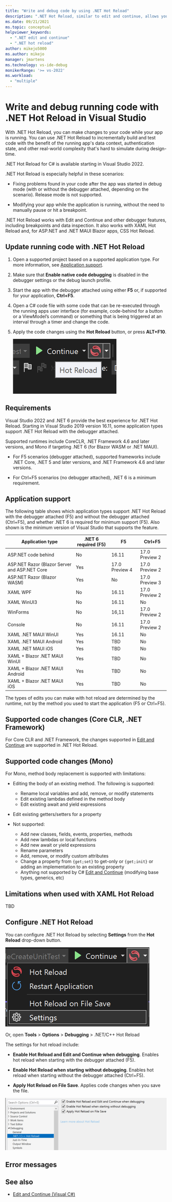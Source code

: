 ```yaml
---
title: "Write and debug code by using .NET Hot Reload"
description: ".NET Hot Reload, similar to edit and continue, allows you to make changes to your code while running apps"
ms.date: 09/21/2021
ms.topic: conceptual
helpviewer_keywords:
  - ".NET edit and continue"
  - ".NET hot reload"
author: mikejo5000
ms.author: mikejo
manager: jmartens
ms.technology: vs-ide-debug
monikerRange: '>= vs-2022'
ms.workload:
  - "multiple"
---
```

# Write and debug running code with .NET Hot Reload in Visual Studio

With .NET Hot Reload, you can make changes to your code while your app is running. You can use .NET Hot Reload to incrementally build and test code with the benefit of the running app's data context, authentication state, and other real-world complexity that's hard to simulate during design-time.

.NET Hot Reload for C# is available starting in Visual Studio 2022.

.NET Hot Reload is especially helpful in these scenarios:

- Fixing problems found in your code after the app was started in debug mode (with or without the debugger attached, depending on the scenario). Release mode is not supported.

- Modifying your app while the application is running, without the need to manually pause or hit a breakpoint.

.NET Hot Reload works with Edit and Continue and other debugger features, including breakpoints and data inspection. It also works with XAML Hot Reload and, for ASP.NET and .NET MAUI Blazor apps, CSS Hot Reload.

## Update running code with .NET Hot Reload

1. Open a supported project based on a supported application type. For more information, see [Application support](#application-support).

1. Make sure that **Enable native code debugging** is disabled in the debugger settings or the debug launch profile.

1. Start the app with the debugger attached using either **F5** or, if supported for your application, **Ctrl+F5**.

1. Open a C# code file with some code that can be re-executed through the running apps user interface (for example, code-behind for a button or a ViewModel’s command) or something that is being triggered at an interval through a timer and change the code.

1. Apply the code changes using the **Hot Reload** button, or press **ALT+F10**. 

   ![Screenshot of the Hot Reload button.](../debugger/media/vs-2022/dotnet-hot-reload.png)

## Requirements

Visual Studio 2022 and .NET 6 provide the best experience for .NET Hot Reload. Starting in Visual Studio 2019 version 16.11, some application types support .NET Hot Reload with the debugger attached.

Supported runtimes include CoreCLR, .NET Framework 4.6 and later versions, and Mono if targeting .NET 6 (for Blazor WASM or .NET MAUI).

- For F5 scenarios (debugger attached), supported frameworks include .NET Core, .NET 5 and later versions, and .NET Framework 4.6 and later versions.

- For Ctrl+F5 scenarios (no debugger attached), .NET 6 is a minimum requirement.

## Application support

The following table shows which application types support .NET Hot Reload with the debugger attached (F5) and without the debugger attached (Ctrl+F5), and whether .NET 6 is required for minimum support (F5). Also shown is the minimum version of Visual Studio that supports the feature.

|Application type|.NET 6 required (F5)|F5|Ctrl+F5|
|-|-|-|-|
|ASP.NET code behind|No|16.11|17.0 Preview 2|
|ASP.NET Razor (Blazor Server and ASP.NET Core|Yes|17.0 Preview 4|17.0 Preview 2|
|ASP.NET Razor (Blazor WASM)|Yes|No|17.0 Preview 3|
|XAML WPF|No|16.11|17.0 Preview 2|
|XAML WinUI3|No|16.11|No|
|WinForms|No|16,11|17.0 Preview 2|
|Console|No|16.11|17.0 Preview 2|
|XAML .NET MAUI WinUI|Yes|16.11|No|
|XAML .NET MAUI Android|Yes|TBD|No|
|XAML .NET MAUI iOS|Yes|TBD|No|
|XAML + Blazor .NET MAUI WinUI|Yes|TBD|No|
|XAML + Blazor .NET MAUI Android|Yes|TBD|No|
|XAML + Blazor .NET MAUI iOS|Yes|TBD|No|

The types of edits you can make with hot reload are determined by the runtime, not by the method you used to start the application (F5 or Ctrl+F5).

## Supported code changes (Core CLR, .NET Framework)

For Core CLR and .NET Framework, the changes supported in [Edit and Continue](../debugger/supported-code-changes-csharp.md) are supported in .NET Hot Reload.

## Supported code changes (Mono)

For Mono, method body replacement is supported with limitations:

- Editing the body of an existing method. The following is supported:

  - Rename local variables and add, remove, or modify statements
  - Edit existing lambdas defined in the method body
  - Edit existing await and yield expressions

- Edit existing getters/setters for a property
  
- Not supported:

  - Add new classes, fields, events, properties, methods 
  - Add new lambdas or local functions 
  - Add new await or yield expressions  
  - Rename parameters 
  - Add, remove, or modify custom attributes 
  - Change a property from `{get;set}` to get-only or `{get;init}` or adding an implementation to an existing property 
  - Anything not supported by C# [Edit and Continue](../debugger/supported-code-changes-csharp.md) (modifying base types, generics, etc) 

## Limitations when used with XAML Hot Reload

TBD

## Configure .NET Hot Reload

You can configure .NET Hot Reload by selecting **Settings** from the **Hot Reload** drop-down button.

![Screenshot of configuring .NET Hot Reload](../debugger/media/vs-2022/dotnet-hot-reload-configure.png)

Or, open **Tools** > **Options** > **Debugging** > .NET/C++ Hot Reload

The settings for hot reload include:

- **Enable Hot Reload and Edit and Continue when debugging**. Enables hot reload when starting with the debugger attached (F5).

- **Enable Hot Reload when starting without debugging**. Enables hot reload when starting without the debugger attached (Ctrl+F5).

- **Apply Hot Reload on File Save**. Applies code changes when you save the file.

![Screenshot of settings for .NET Hot Reload](../debugger/media/vs-2022/dotnet-hot-reload-settings.png)

## Error messages


## See also

* [Edit and Continue (Visual C#)](../debugger/edit-and-continue-visual-csharp.md)
